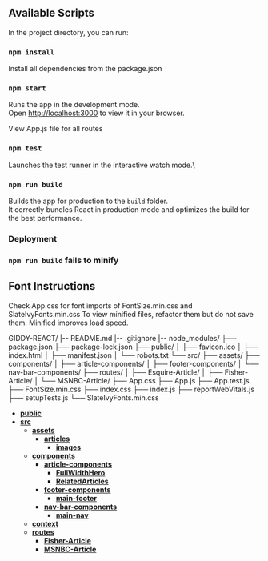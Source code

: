 ## Available Scripts

In the project directory, you can run:

### `npm install`

Install all dependencies from the package.json

### `npm start`

Runs the app in the development mode.\
Open [http://localhost:3000](http://localhost:3000) to view it in your browser.

View App.js file for all routes

### `npm test`

Launches the test runner in the interactive watch mode.\

### `npm run build`

Builds the app for production to the `build` folder.\
It correctly bundles React in production mode and optimizes the build for the best performance.

### Deployment

### `npm run build` fails to minify

## Font Instructions

Check App.css for font imports of FontSize.min.css and SlateIvyFonts.min.css
To view minified files, refactor them but do not save them. Minified improves load speed.

GIDDY-REACT/
|-- README.md
|-- .gitignore
|-- node_modules/
├── package.json
├── package-lock.json
├── public/
│   ├── favicon.ico
│   ├── index.html
│   ├── manifest.json
│   └── robots.txt
└── src/
    ├── assets/
    ├── components/
    │   ├── article-components/
    │   ├── footer-components/
    │   └── nav-bar-components/
    ├── routes/
    │   ├── Esquire-Article/
    │   ├── Fisher-Article/
    │   └── MSNBC-Article/
    ├── App.css
    ├── App.js
    ├── App.test.js
    ├── FontSize.min.css
    ├── index.css
    ├── index.js
    ├── reportWebVitals.js
    ├── setupTests.js
    └── SlateIvyFonts.min.css


<!-- tree generated by markdown-notes-tree starts here -->

- [**public**](public)
- [**src**](src)
    - [**assets**](src/assets)
        - [**articles**](src/assets/articles)
            - [**images**](src/assets/articles/images)
    - [**components**](src/components)
        - [**article-components**](src/components/article-components)
            - [**FullWidthHero**](src/components/article-components/FullWidthHero)
            - [**RelatedArticles**](src/components/article-components/RelatedArticles)
        - [**footer-components**](src/components/footer-components)
            - [**main-footer**](src/components/footer-components/main-footer)
        - [**nav-bar-components**](src/components/nav-bar-components)
            - [**main-nav**](src/components/nav-bar-components/main-nav)
    - [**context**](src/context)
    - [**routes**](src/routes)
        - [**Fisher-Article**](src/routes/Fisher-Article)
        - [**MSNBC-Article**](src/routes/MSNBC-Article)

<!-- tree generated by markdown-notes-tree ends here -->
